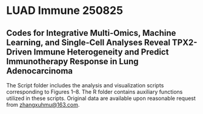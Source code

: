 # LUAD Immune 250825
## Codes for Integrative Multi-Omics, Machine Learning, and Single-Cell Analyses Reveal TPX2-Driven Immune Heterogeneity and Predict Immunotherapy Response in Lung Adenocarcinoma ##
The Script folder includes the analysis and visualization scripts corresponding to Figures 1–8. The R folder contains auxiliary functions utilized in these scripts.
Original data are available upon reasonable request from zhangxuhmu@163.com.
